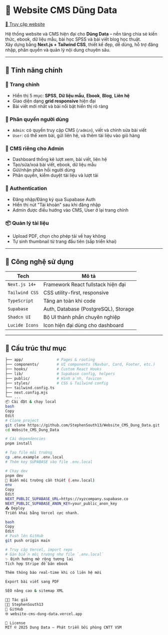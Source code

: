 # 📘 Website CMS Dũng Data

[🔗 Truy cập website](https://website-cms-dung-data.vercel.app)

Hệ thống website và CMS hiện đại cho **Dũng Data** – nền tảng chia sẻ kiến thức, ebook, dữ liệu mẫu, bài học SPSS và bài viết blog học thuật.  
Xây dựng bằng **Next.js + Tailwind CSS**, thiết kế đẹp, dễ dùng, hỗ trợ đăng nhập, phân quyền và quản lý nội dung chuyên sâu.

---

## 🚀 Tính năng chính

### 🎯 Trang chính
- Hiển thị 5 mục: **SPSS**, **Dữ liệu mẫu**, **Ebook**, **Blog**, **Liên hệ**
- Giao diện dạng **grid responsive** hiện đại
- Bài viết mới nhất và bài nổi bật hiển thị rõ ràng

### 👤 Phân quyền người dùng
- `Admin`: có quyền truy cập CMS (`/admin`), viết và chỉnh sửa bài viết
- `User`: có thể xem bài, gửi liên hệ, và thêm tài liệu vào giỏ hàng

### 📝 CMS riêng cho Admin
- Dashboard thống kê lượt xem, bài viết, liên hệ
- Tạo/sửa/xoá bài viết, ebook, dữ liệu mẫu
- Gửi/nhận phản hồi người dùng
- Phân quyền, kiểm duyệt tài liệu và lượt tải

### 🔐 Authentication
- Đăng nhập/Đăng ký qua Supabase Auth
- Hiển thị nút "Tài khoản" sau khi đăng nhập
- Admin được điều hướng vào CMS, User ở lại trang chính

### 📦 Quản lý tài liệu
- Upload PDF, chọn cho phép tải về hay không
- Tự sinh thumbnail từ trang đầu tiên (sắp triển khai)

---

## 🧱 Công nghệ sử dụng

| Tech               | Mô tả                                  |
|--------------------|------------------------------------------|
| `Next.js 14+`      | Framework React fullstack hiện đại       |
| `Tailwind CSS`     | CSS utility-first, responsive            |
| `TypeScript`       | Tăng an toàn khi code                    |
| `Supabase`         | Auth, Database (PostgreSQL), Storage     |
| `Shadcn UI`        | Bộ UI thành phần chuyên nghiệp           |
| `Lucide Icons`     | Icon hiện đại dùng cho dashboard         |

---

## 📁 Cấu trúc thư mục

```bash
├── app/               # Pages & routing
├── components/        # UI components (Navbar, Card, Footer, etc.)
├── hooks/             # Custom React Hooks
├── lib/               # Supabase config, helpers
├── public/            # Hình ảnh, favicon
├── styles/            # CSS & Tailwind config
├── tailwind.config.ts
├── next.config.mjs
└── ...
📦 Cài đặt & chạy local
bash
Copy
Edit
# Clone project
git clone https://github.com/StephenSouth13/Website_CMS_Dung_Data.git
cd Website_CMS_Dung_Data

# Cài dependencies
pnpm install

# Tạo file môi trường
cp .env.example .env.local
# Thêm key SUPABASE vào file .env.local

# Chạy dev
pnpm dev
🔐 Biến môi trường cần thiết (.env.local)
env
Copy
Edit
NEXT_PUBLIC_SUPABASE_URL=https://xyzcompany.supabase.co
NEXT_PUBLIC_SUPABASE_ANON_KEY=your_public_anon_key
📤 Deploy
Triển khai bằng Vercel cực nhanh.

bash
Copy
Edit
# Push lên GitHub
git push origin main

# Truy cập Vercel, import repo
# Gán biến môi trường như file `.env.local`
✨ Định hướng mở rộng tương lai
Tích hợp Stripe để bán ebook

Thêm thông báo real-time khi có liên hệ mới

Export bài viết sang PDF

SEO nâng cao & sitemap XML

🧑‍💻 Tác giả
👨‍💻 StephenSouth13
📍 GitHub
🌐 website-cms-dung-data.vercel.app

📄 License
MIT © 2025 Dung Data – Phát triển bởi phòng CNTT VSM
